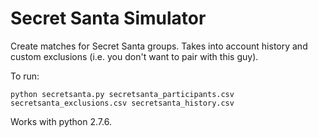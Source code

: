 # Secret Santa Simulator

Create matches for Secret Santa groups.  Takes into account history and custom exclusions (i.e. you don't want to pair with this guy).

To run:
```
python secretsanta.py secretsanta_participants.csv secretsanta_exclusions.csv secretsanta_history.csv
```

Works with python 2.7.6.
